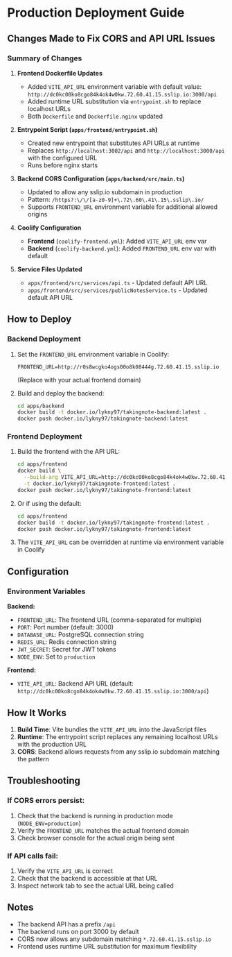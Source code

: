 # Production Deployment Guide

## Changes Made to Fix CORS and API URL Issues

### Summary of Changes

1. **Frontend Dockerfile Updates**
   - Added `VITE_API_URL` environment variable with default value: `http://dc0kc00ko8cgo84k4ok4w0kw.72.60.41.15.sslip.io:3000/api`
   - Added runtime URL substitution via `entrypoint.sh` to replace localhost URLs
   - Both `Dockerfile` and `Dockerfile.nginx` updated

2. **Entrypoint Script (`apps/frontend/entrypoint.sh`)**
   - Created new entrypoint that substitutes API URLs at runtime
   - Replaces `http://localhost:3002/api` and `http://localhost:3000/api` with the configured URL
   - Runs before nginx starts

3. **Backend CORS Configuration (`apps/backend/src/main.ts`)**
   - Updated to allow any sslip.io subdomain in production
   - Pattern: `/https?:\/\/[a-z0-9]+\.72\.60\.41\.15\.sslip\.io/`
   - Supports `FRONTEND_URL` environment variable for additional allowed origins

4. **Coolify Configuration**
   - **Frontend** (`coolify-frontend.yml`): Added `VITE_API_URL` env var
   - **Backend** (`coolify-backend.yml`): Added `FRONTEND_URL` env var with default

5. **Service Files Updated**
   - `apps/frontend/src/services/api.ts` - Updated default API URL
   - `apps/frontend/src/services/publicNotesService.ts` - Updated default API URL

## How to Deploy

### Backend Deployment

1. Set the `FRONTEND_URL` environment variable in Coolify:
   ```
   FRONTEND_URL=http://r0s8wcgko4ogs00o8k08444g.72.60.41.15.sslip.io
   ```
   (Replace with your actual frontend domain)

2. Build and deploy the backend:
   ```bash
   cd apps/backend
   docker build -t docker.io/lykny97/takingnote-backend:latest .
   docker push docker.io/lykny97/takingnote-backend:latest
   ```

### Frontend Deployment

1. Build the frontend with the API URL:
   ```bash
   cd apps/frontend
   docker build \
     --build-arg VITE_API_URL=http://dc0kc00ko8cgo84k4ok4w0kw.72.60.41.15.sslip.io:3000/api \
     -t docker.io/lykny97/takingnote-frontend:latest .
   docker push docker.io/lykny97/takingnote-frontend:latest
   ```

2. Or if using the default:
   ```bash
   cd apps/frontend
   docker build -t docker.io/lykny97/takingnote-frontend:latest .
   docker push docker.io/lykny97/takingnote-frontend:latest
   ```

3. The `VITE_API_URL` can be overridden at runtime via environment variable in Coolify

## Configuration

### Environment Variables

**Backend:**
- `FRONTEND_URL`: The frontend URL (comma-separated for multiple)
- `PORT`: Port number (default: 3000)
- `DATABASE_URL`: PostgreSQL connection string
- `REDIS_URL`: Redis connection string
- `JWT_SECRET`: Secret for JWT tokens
- `NODE_ENV`: Set to `production`

**Frontend:**
- `VITE_API_URL`: Backend API URL (default: `http://dc0kc00ko8cgo84k4ok4w0kw.72.60.41.15.sslip.io:3000/api`)

## How It Works

1. **Build Time**: Vite bundles the `VITE_API_URL` into the JavaScript files
2. **Runtime**: The entrypoint script replaces any remaining localhost URLs with the production URL
3. **CORS**: Backend allows requests from any sslip.io subdomain matching the pattern

## Troubleshooting

### If CORS errors persist:

1. Check that the backend is running in production mode (`NODE_ENV=production`)
2. Verify the `FRONTEND_URL` matches the actual frontend domain
3. Check browser console for the actual origin being sent

### If API calls fail:

1. Verify the `VITE_API_URL` is correct
2. Check that the backend is accessible at that URL
3. Inspect network tab to see the actual URL being called

## Notes

- The backend API has a prefix `/api`
- The backend runs on port 3000 by default
- CORS now allows any subdomain matching `*.72.60.41.15.sslip.io`
- Frontend uses runtime URL substitution for maximum flexibility

